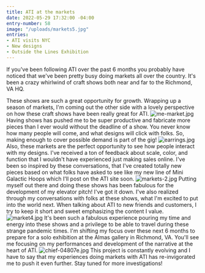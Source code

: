 ```yaml
---
title: ATI at the markets
date: 2022-05-29 17:32:00 -04:00
entry-number: 58
image: "/uploads/markets5.jpg"
entries:
- ATI visits NYC
- New designs
- Outside the Lines Exhibition
---
```


If you've been following ATI over the past 6 months you probably have noticed that we've been pretty busy doing markets all over the country. It's been a crazy whirlwind of craft shows both near and far to the Richmond, VA HQ.

These shows are such a great opportunity for growth. Wrapping up a season of markets, I'm coming out the other side with a lovely perspective on how these craft shows have been really great for ATI.
![me-market.jpg](/uploads/me-market.jpg)
Having shows has pushed me to be super productive and fabricate more pieces than I ever would without the deadline of a show. You never know how many people will come, and what designs will click with folks. So, making enough to cover possible demand is part of the gig!
![earrings.jpg](/uploads/earrings.jpg)
Also, these markets are the perfect opportunity to see how people interact with my designs. I've received a ton of feedback about scale, color, and function that I wouldn't have experienced just making sales online. I've been so inspired by these conversations, that I've created totally new pieces based on what folks have asked to see like my new line of Mini Galactic Hoops which I'll post on the ATI site soon.
![markets-2.jpg](/uploads/markets-2.jpg)
Putting myself out there and doing these shows has been fabulous for the development of my elevator pitch! I've got it down. I've also realized through my conversations with folks at these shows, what I'm excited to put into the world next. When talking about ATI to new friends and customers, I try to keep it short and sweet emphasizing the content I value. 
![market4.jpg](/uploads/market4.jpg)
It's been such a fabulous experience pouring my time and energy into these shows and a privilege to be able to travel during these strange pandemic times. I'm shifting my focus over these next 6 months to prepare for a solo exhibition at the Almas gallery in Richmond, VA. You'll see me focusing on my performances and development of the narrative at the heart of ATI.
![chief-04807e.jpg](/uploads/chief-04807e.jpg) 
This project is constantly evolving and I have to say that my experiences doing markets with ATI has re-invigorated me to push it even further. Stay tuned for more investigations! 